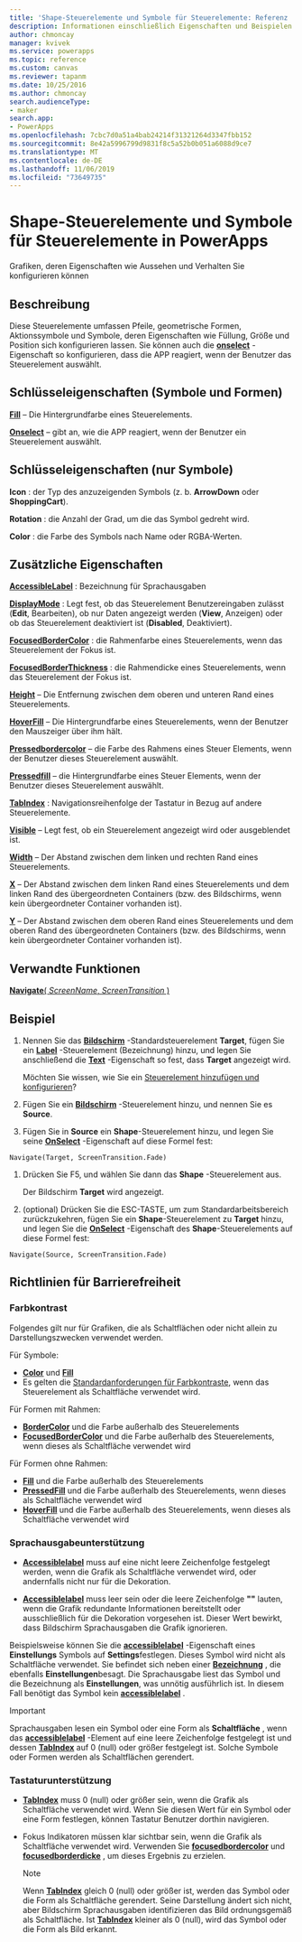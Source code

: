 ```yaml
---
title: 'Shape-Steuerelemente und Symbole für Steuerelemente: Referenz | Microsoft-Dokumentation'
description: Informationen einschließlich Eigenschaften und Beispielen für Shape-Steuerelemente und Symbole für Steuerelemente
author: chmoncay
manager: kvivek
ms.service: powerapps
ms.topic: reference
ms.custom: canvas
ms.reviewer: tapanm
ms.date: 10/25/2016
ms.author: chmoncay
search.audienceType:
- maker
search.app:
- PowerApps
ms.openlocfilehash: 7cbc7d0a51a4bab24214f31321264d3347fbb152
ms.sourcegitcommit: 8e42a5996799d9831f8c5a52b0b051a6088d9ce7
ms.translationtype: MT
ms.contentlocale: de-DE
ms.lasthandoff: 11/06/2019
ms.locfileid: "73649735"
---
```

# <a name="shape-controls-and-icon-controls-in-powerapps"></a>Shape-Steuerelemente und Symbole für Steuerelemente in PowerApps
Grafiken, deren Eigenschaften wie Aussehen und Verhalten Sie konfigurieren können

## <a name="description"></a>Beschreibung
Diese Steuerelemente umfassen Pfeile, geometrische Formen, Aktionssymbole und Symbole, deren Eigenschaften wie Füllung, Größe und Position sich konfigurieren lassen. Sie können auch die **[onselect](properties-core.md)** -Eigenschaft so konfigurieren, dass die APP reagiert, wenn der Benutzer das Steuerelement auswählt.

## <a name="key-properties-icons-and-shapes"></a>Schlüsseleigenschaften (Symbole und Formen)
**[Fill](properties-color-border.md)** – Die Hintergrundfarbe eines Steuerelements.

**[Onselect](properties-core.md)** – gibt an, wie die APP reagiert, wenn der Benutzer ein Steuerelement auswählt.

## <a name="key-properties-icons-only"></a>Schlüsseleigenschaften (nur Symbole)

**Icon** : der Typ des anzuzeigenden Symbols (z. b. **ArrowDown** oder **ShoppingCart**). 

**Rotation** : die Anzahl der Grad, um die das Symbol gedreht wird. 

**Color** : die Farbe des Symbols nach Name oder RGBA-Werten.

## <a name="additional-properties"></a>Zusätzliche Eigenschaften
**[AccessibleLabel](properties-accessibility.md)** : Bezeichnung für Sprachausgaben

**[DisplayMode](properties-core.md)** : Legt fest, ob das Steuerelement Benutzereingaben zulässt (**Edit**, Bearbeiten), ob nur Daten angezeigt werden (**View**, Anzeigen) oder ob das Steuerelement deaktiviert ist (**Disabled**, Deaktiviert).

**[FocusedBorderColor](properties-color-border.md)** : die Rahmenfarbe eines Steuerelements, wenn das Steuerelement der Fokus ist.

**[FocusedBorderThickness](properties-color-border.md)** : die Rahmendicke eines Steuerelements, wenn das Steuerelement der Fokus ist.

**[Height](properties-size-location.md)** – Die Entfernung zwischen dem oberen und unteren Rand eines Steuerelements.

**[HoverFill](properties-color-border.md)** – Die Hintergrundfarbe eines Steuerelements, wenn der Benutzer den Mauszeiger über ihm hält.

**[Pressedbordercolor](properties-color-border.md)** – die Farbe des Rahmens eines Steuer Elements, wenn der Benutzer dieses Steuerelement auswählt.

**[Pressedfill](properties-color-border.md)** – die Hintergrundfarbe eines Steuer Elements, wenn der Benutzer dieses Steuerelement auswählt.

**[TabIndex](properties-accessibility.md)** : Navigationsreihenfolge der Tastatur in Bezug auf andere Steuerelemente.

**[Visible](properties-core.md)** – Legt fest, ob ein Steuerelement angezeigt wird oder ausgeblendet ist.

**[Width](properties-size-location.md)** – Der Abstand zwischen dem linken und rechten Rand eines Steuerelements.

**[X](properties-size-location.md)** – Der Abstand zwischen dem linken Rand eines Steuerelements und dem linken Rand des übergeordneten Containers (bzw. des Bildschirms, wenn kein übergeordneter Container vorhanden ist).

**[Y](properties-size-location.md)** – Der Abstand zwischen dem oberen Rand eines Steuerelements und dem oberen Rand des übergeordneten Containers (bzw. des Bildschirms, wenn kein übergeordneter Container vorhanden ist).

## <a name="related-functions"></a>Verwandte Funktionen

[**Navigate**( *ScreenName*, *ScreenTransition* )](../functions/function-navigate.md)

## <a name="example"></a>Beispiel

1. Nennen Sie das **[Bildschirm](control-screen.md)** -Standardsteuerelement **Target**, fügen Sie ein **[Label](control-text-box.md)** -Steuerelement (Bezeichnung) hinzu, und legen Sie anschließend die  **[Text](properties-core.md)** -Eigenschaft so fest, dass **Target** angezeigt wird.

    Möchten Sie wissen, wie Sie ein [Steuerelement hinzufügen und konfigurieren](../add-configure-controls.md)?

1. Fügen Sie ein **[Bildschirm](control-screen.md)** -Steuerelement hinzu, und nennen Sie es **Source**.

1. Fügen Sie in **Source** ein **Shape**-Steuerelement hinzu, und legen Sie seine **[OnSelect](properties-core.md)** -Eigenschaft auf diese Formel fest:

  `Navigate(Target, ScreenTransition.Fade)`
  
1. Drücken Sie F5, und wählen Sie dann das **Shape** -Steuerelement aus.

    Der Bildschirm **Target** wird angezeigt.

1. (optional) Drücken Sie die ESC-TASTE, um zum Standardarbeitsbereich zurückzukehren, fügen Sie ein **Shape**-Steuerelement zu **Target** hinzu, und legen Sie die **[OnSelect](properties-core.md)** -Eigenschaft des **Shape**-Steuerelements auf diese Formel fest:

  `Navigate(Source, ScreenTransition.Fade)`

## <a name="accessibility-guidelines"></a>Richtlinien für Barrierefreiheit

### <a name="color-contrast"></a>Farbkontrast

Folgendes gilt nur für Grafiken, die als Schaltflächen oder nicht allein zu Darstellungszwecken verwendet werden.

Für Symbole:
- **[Color](properties-color-border.md)** und **[Fill](properties-color-border.md)**
- Es gelten die [Standardanforderungen für Farbkontraste](../accessible-apps-color.md), wenn das Steuerelement als Schaltfläche verwendet wird.

Für Formen mit Rahmen:
- **[BorderColor](properties-color-border.md)** und die Farbe außerhalb des Steuerelements
- **[FocusedBorderColor](properties-color-border.md)** und die Farbe außerhalb des Steuerelements, wenn dieses als Schaltfläche verwendet wird

Für Formen ohne Rahmen:
- **[Fill](properties-color-border.md)** und die Farbe außerhalb des Steuerelements
- **[PressedFill](properties-color-border.md)** und die Farbe außerhalb des Steuerelements, wenn dieses als Schaltfläche verwendet wird
- **[HoverFill](properties-color-border.md)** und die Farbe außerhalb des Steuerelements, wenn dieses als Schaltfläche verwendet wird

### <a name="screen-reader-support"></a>Sprachausgabeunterstützung
- **[Accessiblelabel](properties-accessibility.md)** muss auf eine nicht leere Zeichenfolge festgelegt werden, wenn die Grafik als Schaltfläche verwendet wird, oder andernfalls nicht nur für die Dekoration.

- **[Accessiblelabel](properties-accessibility.md)** muss leer sein oder die leere Zeichenfolge **""** lauten, wenn die Grafik redundante Informationen bereitstellt oder ausschließlich für die Dekoration vorgesehen ist. Dieser Wert bewirkt, dass Bildschirm Sprachausgaben die Grafik ignorieren.

Beispielsweise können Sie die **[accessiblelabel](properties-accessibility.md)** -Eigenschaft eines **Einstellungs** Symbols auf **Settings**festlegen. Dieses Symbol wird nicht als Schaltfläche verwendet. Sie befindet sich neben einer **[Bezeichnung](control-text-box.md)** , die ebenfalls **Einstellungen**besagt. Die Sprachausgabe liest das Symbol und die Bezeichnung als **Einstellungen**, was unnötig ausführlich ist. In diesem Fall benötigt das Symbol kein **[accessiblelabel](properties-accessibility.md)** .

> [!IMPORTANT]
> Sprachausgaben lesen ein Symbol oder eine Form als **Schaltfläche** , wenn das **[accessiblelabel](properties-accessibility.md)** -Element auf eine leere Zeichenfolge festgelegt ist und dessen **[TabIndex](properties-accessibility.md)** auf 0 (null) oder größer festgelegt ist. Solche Symbole oder Formen werden als Schaltflächen gerendert. 

### <a name="keyboard-support"></a>Tastaturunterstützung
- **[TabIndex](properties-accessibility.md)** muss 0 (null) oder größer sein, wenn die Grafik als Schaltfläche verwendet wird. Wenn Sie diesen Wert für ein Symbol oder eine Form festlegen, können Tastatur Benutzer dorthin navigieren.

- Fokus Indikatoren müssen klar sichtbar sein, wenn die Grafik als Schaltfläche verwendet wird. Verwenden Sie **[focusedbordercolor](properties-color-border.md)** und **[focusedborderdicke](properties-color-border.md)** , um dieses Ergebnis zu erzielen.

    > [!NOTE]
    > Wenn **[TabIndex](properties-accessibility.md)** gleich 0 (null) oder größer ist, werden das Symbol oder die Form als Schaltfläche gerendert. Seine Darstellung ändert sich nicht, aber Bildschirm Sprachausgaben identifizieren das Bild ordnungsgemäß als Schaltfläche. Ist **[TabIndex](properties-accessibility.md)** kleiner als 0 (null), wird das Symbol oder die Form als Bild erkannt.
